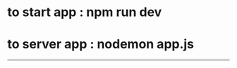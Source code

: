 
# to start app : npm run dev
# to server app : nodemon app.js

-----------------------------------------------

